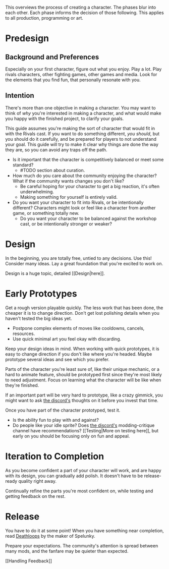 This overviews the process of creating a character.
The phases blur into each other. Each phase informs the decision of those following.
This applies to all production, programming or art.

# Predesign
## Background and Preferences
Especially on your first character, figure out what you enjoy.
Play a lot. Play rivals characters, other fighting games, other games and media.
Look for the elements that you find fun, that personally resonate with you.

## Intention
There's more than one objective in making a character. You may want to think of *why* you're interested in making a character, and what would make you happy with the finished project, to clarify your goals.

This guide assumes you're making the sort of character that would fit in with the Rivals cast. If you want to do something different, *you should*, but you should do it carefully, and be prepared for players to not understand your goal. This guide will try to make it clear why things are done the way they are, so you can avoid any traps off the path.

- Is it important that the character is competitively balanced or meet some standard? 
	- #TODO section about curation.
- How much do you care about the community enjoying the character? What if the community wants changes you don't like? 
	- Be careful hoping for your character to get a big reaction, it's often underwhelming.
	- Making something for yourself is entirely valid.
- Do you want your character to fit into Rivals, or be intentionally different? Characters might look or feel like a character from another game, or something totally new. 
	- Do you want your character to be balanced against the workshop cast, or be intentionally stronger or weaker?

# Design
In the beginning, you are totally free, untied to any decisions. Use this! 
Consider many ideas. Lay a great foundation that you're excited to work on.

Design is a huge topic, detailed [[Design|here]].

# Early Prototypes
Get a rough version playable quickly. The less work that has been done, the cheaper it is to change direction. Don't get lost polishing details when you haven't tested the big ideas yet. 
- Postpone complex elements of moves like cooldowns, cancels, resources.
- Use quick minimal art you feel okay with discarding.

Keep your design ideas in mind. When working with quick prototypes, it is easy to change direction if you don't like where you're headed. Maybe prototype several ideas and see which you prefer.

Parts of the character you're least sure of, like their unique mechanic, or a hard to animate feature, should be prototyped first since they're most likely to need adjustment. Focus on learning what the character will be like when they're finished.

If an important part will be very hard to prototype, like a crazy gimmick, you might want to ask [the discord's](https://discord.gg/roa) thoughts on it before you invest that time.

Once you have part of the character prototyped, test it. 
- Is the ability fun to play with and against?
- Do people like your idle sprite? Does [the discord's](https://discord.gg/roa) modding-critique channel have recommendations?
[[Testing|More on testing here]], but early on you should be focusing only on fun and appeal.

# Iteration to Completion
As you become confident a part of your character will work, and are happy with its design, you can gradually add polish. It doesn't have to be release-ready quality right away.

Continually refine the parts you're most confident on, while testing and getting feedback on the rest.

# Release
You have to do it at some point! When you have something near completion, read [Deathloops](https://www.derekyu.com/makegames/deathloops.html) by the maker of Spelunky.

Prepare your expectations. The community's attention is spread between many mods, and the fanfare may be quieter than expected.

[[Handling Feedback]]
